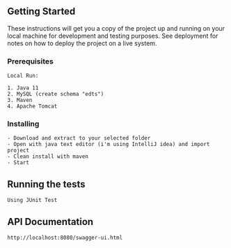 ## Getting Started

These instructions will get you a copy of the project up and running on your local machine for development and testing purposes. See deployment for notes on how to deploy the project on a live system.

### Prerequisites
```
Local Run:

1. Java 11
2. MySQL (create schema "edts")
3. Maven
4. Apache Tomcat
```

### Installing
```
- Download and extract to your selected folder
- Open with java text editor (i'm using IntelliJ idea) and import project
- Clean install with maven
- Start
```
## Running the tests
```
Using JUnit Test
```

## API Documentation
```
http://localhost:8080/swagger-ui.html
```